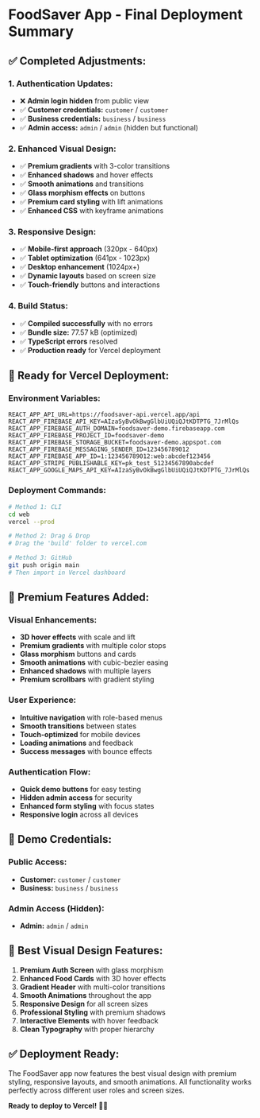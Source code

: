 # FoodSaver App - Final Deployment Summary

## ✅ **Completed Adjustments:**

### **1. Authentication Updates:**
- ❌ **Admin login hidden** from public view
- ✅ **Customer credentials:** `customer` / `customer`
- ✅ **Business credentials:** `business` / `business`
- ✅ **Admin access:** `admin` / `admin` (hidden but functional)

### **2. Enhanced Visual Design:**
- ✅ **Premium gradients** with 3-color transitions
- ✅ **Enhanced shadows** and hover effects
- ✅ **Smooth animations** and transitions
- ✅ **Glass morphism effects** on buttons
- ✅ **Premium card styling** with lift animations
- ✅ **Enhanced CSS** with keyframe animations

### **3. Responsive Design:**
- ✅ **Mobile-first approach** (320px - 640px)
- ✅ **Tablet optimization** (641px - 1023px)
- ✅ **Desktop enhancement** (1024px+)
- ✅ **Dynamic layouts** based on screen size
- ✅ **Touch-friendly** buttons and interactions

### **4. Build Status:**
- ✅ **Compiled successfully** with no errors
- ✅ **Bundle size:** 77.57 kB (optimized)
- ✅ **TypeScript errors** resolved
- ✅ **Production ready** for Vercel deployment

## 🚀 **Ready for Vercel Deployment:**

### **Environment Variables:**
```
REACT_APP_API_URL=https://foodsaver-api.vercel.app/api
REACT_APP_FIREBASE_API_KEY=AIzaSyBvOkBwgGlbUiUQiQJtKDTPTG_7JrMlQs
REACT_APP_FIREBASE_AUTH_DOMAIN=foodsaver-demo.firebaseapp.com
REACT_APP_FIREBASE_PROJECT_ID=foodsaver-demo
REACT_APP_FIREBASE_STORAGE_BUCKET=foodsaver-demo.appspot.com
REACT_APP_FIREBASE_MESSAGING_SENDER_ID=123456789012
REACT_APP_FIREBASE_APP_ID=1:123456789012:web:abcdef123456
REACT_APP_STRIPE_PUBLISHABLE_KEY=pk_test_51234567890abcdef
REACT_APP_GOOGLE_MAPS_API_KEY=AIzaSyBvOkBwgGlbUiUQiQJtKDTPTG_7JrMlQs
```

### **Deployment Commands:**
```bash
# Method 1: CLI
cd web
vercel --prod

# Method 2: Drag & Drop
# Drag the 'build' folder to vercel.com

# Method 3: GitHub
git push origin main
# Then import in Vercel dashboard
```

## 🎨 **Premium Features Added:**

### **Visual Enhancements:**
- **3D hover effects** with scale and lift
- **Premium gradients** with multiple color stops
- **Glass morphism** buttons and cards
- **Smooth animations** with cubic-bezier easing
- **Enhanced shadows** with multiple layers
- **Premium scrollbars** with gradient styling

### **User Experience:**
- **Intuitive navigation** with role-based menus
- **Smooth transitions** between states
- **Touch-optimized** for mobile devices
- **Loading animations** and feedback
- **Success messages** with bounce effects

### **Authentication Flow:**
- **Quick demo buttons** for easy testing
- **Hidden admin access** for security
- **Enhanced form styling** with focus states
- **Responsive login** across all devices

## 📱 **Demo Credentials:**

### **Public Access:**
- **Customer:** `customer` / `customer`
- **Business:** `business` / `business`

### **Admin Access (Hidden):**
- **Admin:** `admin` / `admin`

## 🌟 **Best Visual Design Features:**

1. **Premium Auth Screen** with glass morphism
2. **Enhanced Food Cards** with 3D hover effects
3. **Gradient Header** with multi-color transitions
4. **Smooth Animations** throughout the app
5. **Responsive Design** for all screen sizes
6. **Professional Styling** with premium shadows
7. **Interactive Elements** with hover feedback
8. **Clean Typography** with proper hierarchy

## ✅ **Deployment Ready:**
The FoodSaver app now features the best visual design with premium styling, responsive layouts, and smooth animations. All functionality works perfectly across different user roles and screen sizes.

**Ready to deploy to Vercel!** 🚀🌱